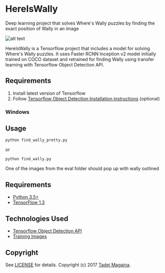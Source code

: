 # HereIsWally
Deep learning project that solves Where's Wally puzzles by finding the exact position of Wally in an image

![alt text](https://raw.githubusercontent.com/tadejmagajna/HereIsWally/master/docs/docs.png)

HereIsWally is a Tensorflow project that includes a model for solving Where's Wally puzzles.
It uses Faster RCNN Inception v2 model initially trained on COCO dataset and retrained for finding Wally using transfer learning with Tensorflow Object Detection API.

## Requirements
1. Install latest version of Tensorflow
2. Follow [Tensorflow Object Detection Installation instructions](https://github.com/tensorflow/models/blob/master/research/object_detection/g3doc/installation.md) (optional)
### Windows

## Usage
```
python find_wally_pretty.py
```
or 
```
python find_wally.py
```

One of the images from the eval folder should pop up with wally outlined 

## Requirements
- [Python 3.5+](https://www.continuum.io/download)
- [TensorFlow 1.3](https://www.tensorflow.org/)

## Technologies Used
- [Tensorflow Object Detection API](https://github.com/tensorflow/models/tree/master/research/object_detection)
- [Training Images](https://github.com/vc1492a/Hey-Waldo)

## Copyright

See [LICENSE](LICENSE) for details.
Copyright (c) 2017 [Tadej Magajna](http://www.tadejmagajna.com/).
